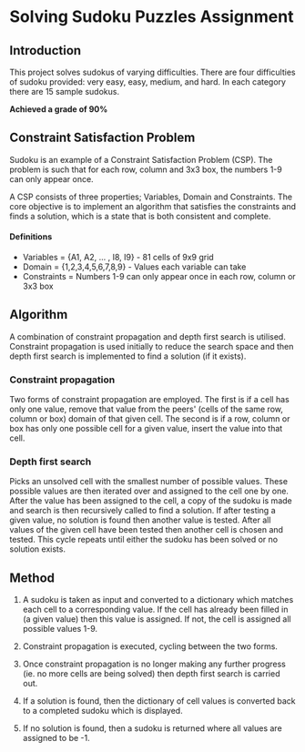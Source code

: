 # Solving Sudoku Puzzles Assignment

## Introduction

This project solves sudokus of varying difficulties. There are four difficulties of sudoku provided: very easy, easy, medium, and hard. In each category there are 15 sample sudokus.

**Achieved a grade of 90%**

## Constraint Satisfaction Problem

Sudoku is an example of a Constraint Satisfaction Problem (CSP). The problem is such that for each row, column and 3x3 box, the numbers 1-9 can only appear once. 

A CSP consists of three properties; Variables, Domain and Constraints. The core objective is to implement an algorithm that satisfies the constraints and finds a solution, which is a state that is both consistent and complete.

#### Definitions
- Variables = {A1, A2, ... , I8, I9} - 81 cells of 9x9 grid
- Domain = {1,2,3,4,5,6,7,8,9} - Values each variable can take
- Constraints = Numbers 1-9 can only appear once in each row, column or 3x3 box

## Algorithm
A combination of constraint propagation and depth first search is utilised. Constraint propagation is used initially to reduce the search space and then depth first search is implemented to find a solution (if it exists).

### Constraint propagation

Two forms of constraint propagation are employed. The first is if a cell has only one value, remove that value from the peers' (cells of the same row, column or box) domain of that given cell. The second is if a row, column or box has only one possible cell for a given value, insert the value into that cell.

### Depth first search

Picks an unsolved cell with the smallest number of possible values. These possible values are then iterated over and assigned to the cell one by one.
After the value has been assigned to the cell, a copy of the sudoku is made and search is then recursively called to find a solution. If after testing a given value, no solution is found then another value is tested. After all values of the given cell have been tested then another cell is chosen and tested. This cycle repeats until either the sudoku has been solved or no solution exists.   

## Method

1. A sudoku is taken as input and converted to a dictionary which matches each cell to a corresponding value. If the cell has already been filled in (a given value) then this value is assigned. If not, the cell is assigned all possible values 1-9. 

2. Constraint propagation is executed, cycling between the two forms. 

3. Once constraint propagation is no longer making any further progress (ie. no more cells are being solved) then depth first search is carried out.

4. If a solution is found, then the dictionary of cell values is converted back to a completed sudoku which is displayed.

5. If no solution is found, then a sudoku is returned where all values are assigned to be -1.




 

 


 

